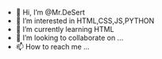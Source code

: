 - 👋 Hi, I’m @Mr.DeSert
- 👀 I’m interested in HTML,CSS,JS,PYTHON 
- 🌱 I’m currently learning HTML
- 💞️ I’m looking to collaborate on ...
- 📫 How to reach me ...

<!---
Sandip2004/Sandip2004 is a ✨ special ✨ repository because its `README.md` (this file) appears on your GitHub profile.
You can click the Preview link to take a look at your changes.
--->
